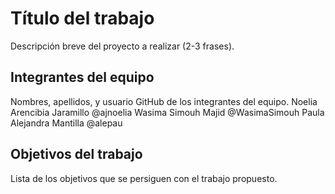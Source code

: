 # Título del trabajo

Descripción breve del proyecto a realizar (2-3 frases).

## Integrantes del equipo
Nombres, apellidos, y usuario GitHub de los integrantes del equipo.
Noelia Arencibia Jaramillo @ajnoelia
Wasima Simouh  Majid @WasimaSimouh
Paula Alejandra  Mantilla  @alepau
## Objetivos del trabajo


Lista de los objetivos que se persiguen con el trabajo propuesto.
